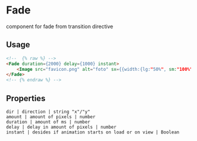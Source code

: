# Fade

component for fade from transition directive

## Usage
```markdown
<!--  {% raw %} -->
<Fade duration={2000} delay={1000} instant>
    <Image src="favicon.png" alt="foto" sx={{width:{lg:"50%", sm:"100%"}, height:"auto", maxHeight:"400px" | raw}}/>
</Fade>
<!-- {% endraw %} -->

```

## Properties
```properties
dir | direction | string "x"/"y"
amount | amount of pixels | number
duration | amount of ms | number
delay | delay in amount of pixels | number
instant | desides if animation starts on load or on view | Boolean
```
